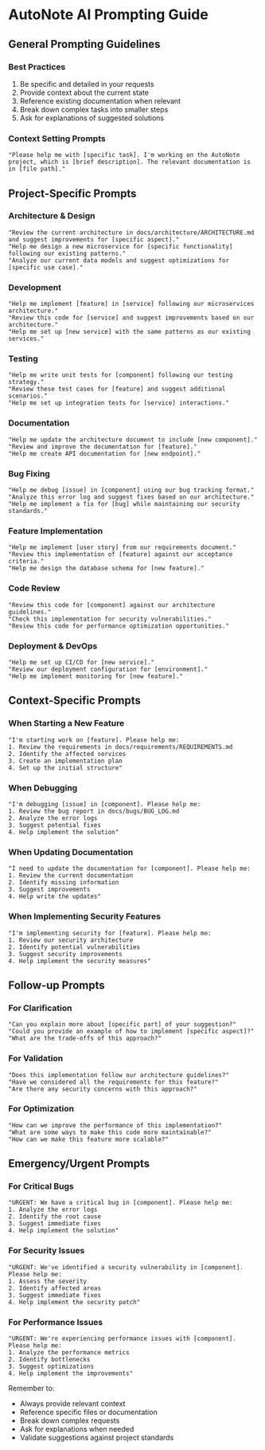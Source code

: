 # AutoNote AI Prompting Guide

## General Prompting Guidelines

### Best Practices
1. Be specific and detailed in your requests
2. Provide context about the current state
3. Reference existing documentation when relevant
4. Break down complex tasks into smaller steps
5. Ask for explanations of suggested solutions

### Context Setting Prompts
```
"Please help me with [specific task]. I'm working on the AutoNote project, which is [brief description]. The relevant documentation is in [file path]."
```

## Project-Specific Prompts

### Architecture & Design
```
"Review the current architecture in docs/architecture/ARCHITECTURE.md and suggest improvements for [specific aspect]."
"Help me design a new microservice for [specific functionality] following our existing patterns."
"Analyze our current data models and suggest optimizations for [specific use case]."
```

### Development
```
"Help me implement [feature] in [service] following our microservices architecture."
"Review this code for [service] and suggest improvements based on our architecture."
"Help me set up [new service] with the same patterns as our existing services."
```

### Testing
```
"Help me write unit tests for [component] following our testing strategy."
"Review these test cases for [feature] and suggest additional scenarios."
"Help me set up integration tests for [service] interactions."
```

### Documentation
```
"Help me update the architecture document to include [new component]."
"Review and improve the documentation for [feature]."
"Help me create API documentation for [new endpoint]."
```

### Bug Fixing
```
"Help me debug [issue] in [component] using our bug tracking format."
"Analyze this error log and suggest fixes based on our architecture."
"Help me implement a fix for [bug] while maintaining our security standards."
```

### Feature Implementation
```
"Help me implement [user story] from our requirements document."
"Review this implementation of [feature] against our acceptance criteria."
"Help me design the database schema for [new feature]."
```

### Code Review
```
"Review this code for [component] against our architecture guidelines."
"Check this implementation for security vulnerabilities."
"Review this code for performance optimization opportunities."
```

### Deployment & DevOps
```
"Help me set up CI/CD for [new service]."
"Review our deployment configuration for [environment]."
"Help me implement monitoring for [new feature]."
```

## Context-Specific Prompts

### When Starting a New Feature
```
"I'm starting work on [feature]. Please help me:
1. Review the requirements in docs/requirements/REQUIREMENTS.md
2. Identify the affected services
3. Create an implementation plan
4. Set up the initial structure"
```

### When Debugging
```
"I'm debugging [issue] in [component]. Please help me:
1. Review the bug report in docs/bugs/BUG_LOG.md
2. Analyze the error logs
3. Suggest potential fixes
4. Help implement the solution"
```

### When Updating Documentation
```
"I need to update the documentation for [component]. Please help me:
1. Review the current documentation
2. Identify missing information
3. Suggest improvements
4. Help write the updates"
```

### When Implementing Security Features
```
"I'm implementing security for [feature]. Please help me:
1. Review our security architecture
2. Identify potential vulnerabilities
3. Suggest security improvements
4. Help implement the security measures"
```

## Follow-up Prompts

### For Clarification
```
"Can you explain more about [specific part] of your suggestion?"
"Could you provide an example of how to implement [specific aspect]?"
"What are the trade-offs of this approach?"
```

### For Validation
```
"Does this implementation follow our architecture guidelines?"
"Have we considered all the requirements for this feature?"
"Are there any security concerns with this approach?"
```

### For Optimization
```
"How can we improve the performance of this implementation?"
"What are some ways to make this code more maintainable?"
"How can we make this feature more scalable?"
```

## Emergency/Urgent Prompts

### For Critical Bugs
```
"URGENT: We have a critical bug in [component]. Please help me:
1. Analyze the error logs
2. Identify the root cause
3. Suggest immediate fixes
4. Help implement the solution"
```

### For Security Issues
```
"URGENT: We've identified a security vulnerability in [component]. Please help me:
1. Assess the severity
2. Identify affected areas
3. Suggest immediate fixes
4. Help implement the security patch"
```

### For Performance Issues
```
"URGENT: We're experiencing performance issues with [component]. Please help me:
1. Analyze the performance metrics
2. Identify bottlenecks
3. Suggest optimizations
4. Help implement the improvements"
```

Remember to:
- Always provide relevant context
- Reference specific files or documentation
- Break down complex requests
- Ask for explanations when needed
- Validate suggestions against project standards 
